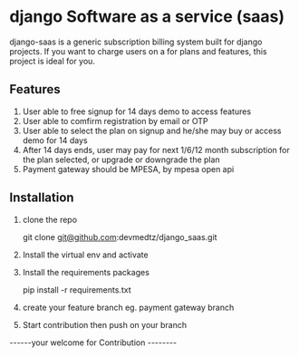 # django Software as a service (saas)
django-saas is a generic subscription billing system built for django projects. If you want to charge users on a for plans and features, this project is ideal for you.

## Features
1. User able to free signup for 14 days demo to access features
2. User able to comfirm registration by email or OTP
3. User able to select the plan on signup and he/she may buy or access    demo for 14 days
4. After 14 days ends, user may pay for next 1/6/12 month subscription for the plan selected, or upgrade or downgrade the plan
5. Payment gateway should be MPESA, by mpesa open api

## Installation
1. clone the repo
   
   git clone git@github.com:devmedtz/django_saas.git

2. Install the virtual env and activate

3. Install the requirements packages
   
   pip install -r requirements.txt

4. create your feature branch eg. payment gateway branch

5. Start contribution then push on your branch


------your welcome for Contribution --------